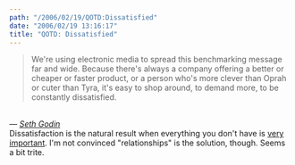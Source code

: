 ```yaml
---
path: "/2006/02/19/QOTD:Dissatisfied" 
date: "2006/02/19 13:16:17" 
title: "QOTD: Dissatisfied" 
---
```

<blockquote>We're using electronic media to spread this benchmarking message far and wide. Because there's always a company offering a better or cheaper or faster product, or a person who's more clever than Oprah or cuter than Tyra, it's easy to shop around, to demand more, to be constantly dissatisfied.</blockquote><br>&#8212; <cite><a href="http://sethgodin.typepad.com/seths_blog/2006/02/the_culture_of_.html">Seth Godin</a></cite><br>Dissatisfaction is the natural result when everything you don't have is <a href="http://typewriting.org/2006/02/18/This_is_Important%21/">very important</a>. I'm not convinced "relationships" is the solution, though. Seems a bit trite.